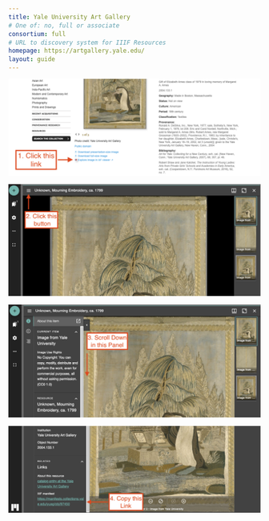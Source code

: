 ```yaml
---
title: Yale University Art Gallery
# One of: no, full or associate
consortium: full 
# URL to discovery system for IIIF Resources
homepage: https://artgallery.yale.edu/
layout: guide
---
```


![A screenshot showing to click the IIIF link ](yuag_1.png)

![A screenshot showing to click the menu icon in Mirador ](yuag_2.png)

![A screenshot showing to scroll down in the info panel ](yuag_3.png)

![A screenshot showing to copy the Manifest link ](yuag_4.png)

